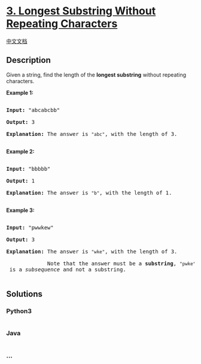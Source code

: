 # [3. Longest Substring Without Repeating Characters](https://leetcode.com/problems/longest-substring-without-repeating-characters)

[中文文档](/solution/0000-0099/0003.Longest%20Substring%20Without%20Repeating%20Characters/README.md)

## Description

<p>Given a string, find the length of the <b>longest substring</b> without repeating characters.</p>

<div>

<p><strong>Example 1:</strong></p>

<pre>

<strong>Input: </strong><span id="example-input-1-1">&quot;abcabcbb&quot;</span>

<strong>Output: </strong><span id="example-output-1">3 

<strong>Explanation:</strong></span> The answer is <code>&quot;abc&quot;</code>, with the length of 3. 

</pre>

<div>

<p><strong>Example 2:</strong></p>

<pre>

<strong>Input: </strong><span id="example-input-2-1">&quot;bbbbb&quot;</span>

<strong>Output: </strong><span id="example-output-2">1

</span><span id="example-output-1"><strong>Explanation: </strong>T</span>he answer is <code>&quot;b&quot;</code>, with the length of 1.

</pre>

<div>

<p><strong>Example 3:</strong></p>

<pre>

<strong>Input: </strong><span id="example-input-3-1">&quot;pwwkew&quot;</span>

<strong>Output: </strong><span id="example-output-3">3

</span><span id="example-output-1"><strong>Explanation: </strong></span>The answer is <code>&quot;wke&quot;</code>, with the length of 3. 

             Note that the answer must be a <b>substring</b>, <code>&quot;pwke&quot;</code> is a <i>subsequence</i> and not a substring.

</pre>

</div>

</div>

</div>

## Solutions

<!-- tabs:start -->

### **Python3**

```python

```

### **Java**

```java

```

### **...**

```

```

<!-- tabs:end -->
